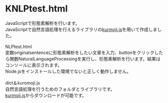<h1>KNLPtest.html</h1>
JavaScriptで形態素解析を行います。<br>
JavaScriptで自然言語処理を行えるライブラリの<a href= "https://github.com/takuyaa/kuromoji.js/" >kurmoji.js</a>を用いて作成しました。 <br>
<br>
NLPtest.html<br>
  変数originalsentenceに形態素解析をしたい文章を入力、buttonをクリックしたら関数NaturalLanguageProcessingを実行し、形態素解析を行います。結果はコンソールに表示されます。<br>
  Node.jsをインストールした環境でないと正しく動作しません。<br>
 <br>
dict＆kuromoji.js<br>
自然言語処理を行うためのフォルダとライブラリです。<br>
<a href= "https://github.com/takuyaa/kuromoji.js/" >kurmoji.js</a>からダウンロードが可能です。<br>

